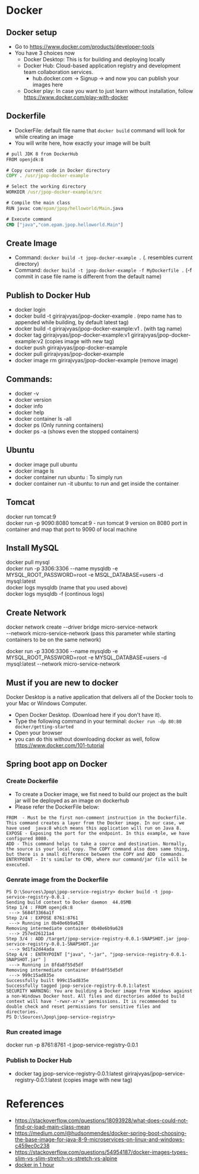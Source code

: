 # Docker

## Docker setup
- Go to https://www.docker.com/products/developer-tools
- You have 3 choices now
    - Docker Desktop: This is for building and deploying locally
    - Docker Hub: Cloud-based application registry and development team collaboration services.
        - hub.docker.com -> Signup -> and now you can publish your images here
    - Docker play: In case you want to just learn without installation, follow https://www.docker.com/play-with-docker

## Dockerfile
- DockerFile: default file name that `docker build` command will look for while creating an image
- You will write here, how exactly your image will be built

```cmd
# pull JDK 8 from DockerHub
FROM openjdk:8

# Copy current code in Docker directory
COPY . /usr/jpop-docker-example 

# Select the working directory
WORKDIR /usr/jpop-docker-example/src

# Compile the main class
RUN javac com/epam/jpop/helloworld/Main.java 

# Execute command
CMD ["java","com.epam.jpop.helloworld.Main"]
```

## Create Image 
- Command: `docker build -t jpop-docker-example .` (. resembles current directory)  
- Command: `docker build -t jpop-docker-example -f MyDockerfile .` (-f commit in case file name is different from the default name)  

## Publish to Docker Hub
- docker login  
- docker build -t girirajvyas/jpop-docker-example . (repo name has to appended while building, by default latest tag)  
- docker build -t girirajvyas/jpop-docker-example:v1 . (with tag name)  
- docker tag girirajvyas/jpop-docker-example:v1 girirajvyas/jpop-docker-example:v2 (copies image with new tag)  
- docker push girirajvyas/jpop-docker-example  
- docker pull girirajvyas/jpop-docker-example  
- docker image rm girirajvyas/jpop-docker-example (remove image)


## Commands:  
- docker -v  
- docker version  
- docker info  
- docker help  
- docker container ls -all  
- docker ps (Only running containers)  
- docker ps -a (shows even the stopped containers)  

## Ubuntu  
- docker image pull ubuntu  
- docker image ls  
- docker container run ubuntu : To simply run  
- docker container run -it ubuntu: to run and get inside the container  

## Tomcat  
docker run tomcat:9  
docker run -p 9090:8080 tomcat:9 - run tomcat 9 version on 8080 port in container and map that port to 9090 of local machine  

## Install MySQL  
docker pull mysql  
docker run -p 3306:3306 --name mysqldb -e MYSQL_ROOT_PASSWORD=root -e MSQL_DATABASE=users -d mysql:latest  
docker logs mysqldb (name that you used above)  
docker logs mysqldb -f (continous logs)  

## Create Network  
docker network create --driver bridge micro-service-network  
--network micro-service-network (pass this parameter while starting containers to be on the same network)  
  
docker run -p 3306:3306 --name mysqldb -e MYSQL_ROOT_PASSWORD=root -e MYSQL_DATABASE=users -d mysql:latest --network micro-service-network

## Must if you are new to docker
Docker Desktop is a native application that delivers all of the Docker tools to your Mac or Windows Computer.  

- Open Docker Desktop. (Download here if you don't have it).  
- Type the following command in your terminal: `docker run -dp 80:80 docker/getting-started`
- Open your browser
- you can do this without downloading docker as well, follow https://www.docker.com/101-tutorial

## Spring boot app on Docker

### Create Dockerfile
- To create a Docker image, we fist need to build our project as the built jar will be deployed as an image on dockerhub
- Please refer the DockerFile below:
```
FROM  - Must be the first non-comment instruction in the Dockerfile. This command creates a layer from the Docker image. In our case, we have used  java:8 which means this application will run on Java 8.
EXPOSE - Exposing the port for the endpoint. In this example, we have configured 8080.
ADD - This command helps to take a source and destination. Normally, the source is your local copy. The COPY command also does same thing, but there is a small difference between the COPY and ADD  commands.
ENTRYPOINT - It's similar to CMD, where our command/jar file will be executed.
```

### Genrate image from the Dockerfile
```unix
PS D:\Sources\Jpop\jpop-service-registry> docker build -t jpop-service-registry-0.0.1 .
Sending build context to Docker daemon  44.05MB
Step 1/4 : FROM openjdk:8
 ---> 5684f3366a1f
Step 2/4 : EXPOSE 8761:8761
 ---> Running in 0b40e6b9a628
Removing intermediate container 0b40e6b9a628
 ---> 257ed26121a4
Step 3/4 : ADD /target/jpop-service-registry-0.0.1-SNAPSHOT.jar jpop-service-registry-0.0.1-SNAPSHOT.jar
 ---> 9d1fa2d44ada
Step 4/4 : ENTRYPOINT ["java", "-jar", "jpop-service-registry-0.0.1-SNAPSHOT.jar" ]
 ---> Running in 8fda8f55d5df
Removing intermediate container 8fda8f55d5df
 ---> 999c15ad835e
Successfully built 999c15ad835e
Successfully tagged jpop-service-registry-0.0.1:latest
SECURITY WARNING: You are building a Docker image from Windows against a non-Windows Docker host. All files and directories added to build context will have '-rwxr-xr-x' permissions. It is recommended to double check and reset permissions for sensitive files and directories.
PS D:\Sources\Jpop\jpop-service-registry>
```

### Run created image
docker run -p 8761:8761 -t jpop-service-registry-0.0.1

### Publish to Docker Hub
- docker tag jpop-service-registry-0.0.1:latest girirajvyas/jpop-service-registry-0.0.1:latest (copies image with new tag)  


# References
- https://stackoverflow.com/questions/18093928/what-does-could-not-find-or-load-main-class-mean
- https://medium.com/@hudsonmendes/docker-spring-boot-choosing-the-base-image-for-java-8-9-microservices-on-linux-and-windows-c459ec0c238
- https://stackoverflow.com/questions/54954187/docker-images-types-slim-vs-slim-stretch-vs-stretch-vs-alpine
- [docker in 1 hour](https://www.youtube.com/watch?v=pTFZFxd4hOI)
